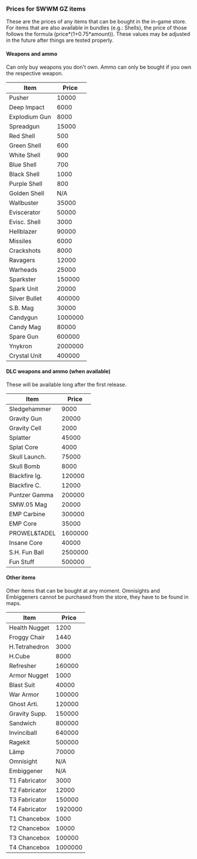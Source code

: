 ### Prices for SWWM GZ items

These are the prices of any items that can be bought in the in-game store.
For items that are also available in bundles (e.g.: Shells), the price of
those follows the formula (price*(1+0.75*amount)).
These values may be adjusted in the future after things are tested properly.

#### Weapons and ammo

Can only buy weapons you don't own. Ammo can only be bought if you own the
respective weapon.

  Item          | Price
  ------------- | -----
  Pusher	| 10000
  Deep Impact	| 6000
  Explodium Gun	| 8000
  Spreadgun	| 15000
   Red Shell	| 500
   Green Shell	| 600
   White Shell	| 900
   Blue Shell	| 700
   Black Shell	| 1000
   Purple Shell	| 800
   Golden Shell | N/A
  Wallbuster	| 35000
  Eviscerator	| 50000
   Evisc. Shell	| 3000
  Hellblazer	| 90000
   Missiles	| 6000
   Crackshots	| 8000
   Ravagers	| 12000
   Warheads	| 25000
  Sparkster	| 150000
   Spark Unit	| 20000
  Silver Bullet	| 400000
   S.B. Mag	| 30000
  Candygun	| 1000000
   Candy Mag	| 80000
   Spare Gun	| 600000
  Ynykron	| 2000000
   Crystal Unit	| 400000

#### DLC weapons and ammo (when available)

These will be available long after the first release.

  Item          | Price
  ------------- | -----
  Sledgehammer	| 9000
  Gravity Gun	| 20000
   Gravity Cell	| 2000
  Splatter	| 45000
   Splat Core	| 4000
  Skull Launch.	| 75000
   Skull Bomb	| 8000
  Blackfire Ig.	| 120000
   Blackfire C.	| 12000
  Puntzer Gamma	| 200000
   SMW.05 Mag	| 20000
  EMP Carbine	| 300000
   EMP Core	| 35000
  PROWEL&TADEL	| 1600000
   Insane Core	| 40000
  S.H. Fun Ball	| 2500000
   Fun Stuff	| 500000

#### Other items

Other items that can be bought at any moment. Omnisights and Embiggeners cannot
be purchased from the store, they have to be found in maps.

  Item          | Price
  ------------- | -----
  Health Nugget	| 1200
  Froggy Chair	| 1440
  H.Tetrahedron	| 3000
  H.Cube	| 8000
  Refresher	| 160000
  Armor Nugget	| 1000
  Blast Suit	| 40000
  War Armor	| 100000
  Ghost Arti.	| 120000
  Gravity Supp.	| 150000
  Sandwich	| 800000
  Invinciball	| 640000
  Ragekit	| 500000
  Lämp		| 70000
  Omnisight	| N/A
  Embiggener	| N/A
  T1 Fabricator	| 3000
  T2 Fabricator	| 12000
  T3 Fabricator	| 150000
  T4 Fabricator	| 1920000
  T1 Chancebox	| 1000
  T2 Chancebox	| 10000
  T3 Chancebox	| 100000
  T4 Chancebox	| 1000000
